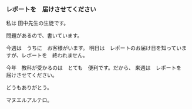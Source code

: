 ### レポートを　届けさせてください

私は 田中先生の生徒です。

問題があるので、書いています。

今週は　うちに　お客様がいます。
明日は　レポートのお届け日を知っていますが、レポートを　終われません。

今年　教科が受かるのは　とても　便利です。だから、 来週は　レポートを　届けさせてください。

どうもありがとう。

マヌエルアルテロ。
